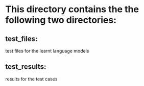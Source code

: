 # This directory contains the the following two directories:
## test_files:
test files for the learnt language models
## test_results:
results for the test cases
